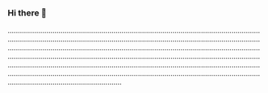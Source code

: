 ### Hi there 👋

................................................................................................................................................................................................................................................................................................................................................................................................................................................................................................................................................................................................................................................................................................................................................................................................................................